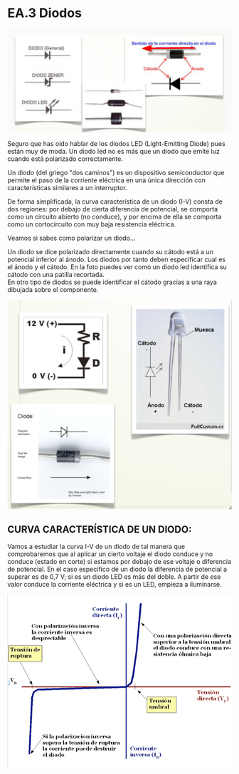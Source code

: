 # EA.3 Diodos

![](../../../.gitbook/assets/m3img2.1.png)

Seguro que has oído hablar de los diodos LED \(Light-Emitting Diode\) pues están muy de moda. Un diodo led no es más que un diodo que emite luz cuando está polarizado correctamente.

Un diodo \(del griego "dos caminos"\) es un dispositivo semiconductor que permite el paso de la corriente eléctrica en una única dirección con características similares a un interruptor.

De forma simplificada, la curva característica de un diodo \(I-V\) consta de dos regiones: por debajo de cierta diferencia de potencial, se comporta como un circuito abierto \(no conduce\), y por encima de ella se comporta como un cortocircuito con muy baja resistencia eléctrica.

Veamos si sabes como polarizar un diodo...

Un diodo se dice polarizado directamente cuando su cátodo está a un potencial inferior al ánodo. Los diodos por tanto deben especificar cual es el ánodo y el cátodo. En la foto puedes ver como un diodo led identifica su cátodo con una patilla recortada.  
 En otro tipo de diodos se puede identificar el cátodo gracias a una raya dibujada sobre el componente.

![](../../../.gitbook/assets/captura_de_pantalla_2015-05-20_a_las_18.03.07.png)

## CURVA CARACTERÍSTICA DE UN DIODO:

Vamos a estudiar la curva I-V de un diodo de tal manera que comprobaremos que al aplicar un cierto voltaje el diodo conduce y no conduce \(estado en corte\) si estamos por debajo de ese voltaje o diferencia de potencial. En el caso específico de un diodo la diferencia de potencial a superar es de 0,7 V; si es un diodo LED es más del doble. A partir de ese valor conduce la corriente eléctrica y si es un LED, empieza a iluminarse.

![](../../../.gitbook/assets/captura_de_pantalla_2015-05-20_a_las_18.10.15.png)

